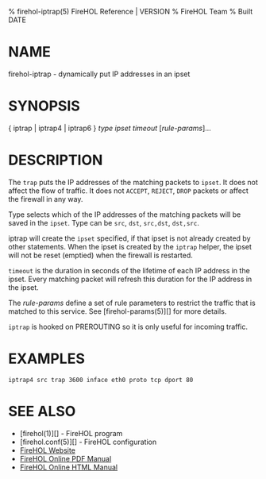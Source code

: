 % firehol-iptrap(5) FireHOL Reference | VERSION
% FireHOL Team
% Built DATE

# NAME

firehol-iptrap - dynamically put IP addresses in an ipset

# SYNOPSIS

{ iptrap | iptrap4 | iptrap6 } *type* *ipset* *timeout* [*rule-params*]...


# DESCRIPTION


The `trap` puts the IP addresses of the matching packets to `ipset`. It does
not affect the flow of traffic. It does not `ACCEPT`, `REJECT`, `DROP`
packets or affect the firewall in any way.

Type selects which of the IP addresses of the matching packets will be saved
in the `ipset`. Type can be `src`, `dst`, `src,dst`, `dst,src`.

iptrap will create the `ipset` specified, if that ipset is not already
created by other statements. When the ipset is created by the `iptrap` helper,
the ipset will not be reset (emptied) when the firewall is restarted.

`timeout` is the duration in seconds of the lifetime of each IP
address in the ipset. Every matching packet will refresh this duration
for the IP address in the ipset.

The *rule-params* define a set of rule parameters to restrict
the traffic that is matched to this service. See
[firehol-params(5)][] for more details.

`iptrap` is hooked on PREROUTING so it is only useful for incoming traffic.

# EXAMPLES

~~~~
iptrap4 src trap 3600 inface eth0 proto tcp dport 80
~~~~

# SEE ALSO

* [firehol(1)][] - FireHOL program
* [firehol.conf(5)][] - FireHOL configuration
* [FireHOL Website](http://firehol.org/)
* [FireHOL Online PDF Manual](http://firehol.org/firehol-manual.pdf)
* [FireHOL Online HTML Manual](http://firehol.org/manual)
